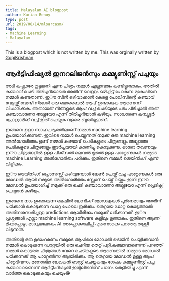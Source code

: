 ```yaml
---
title: Malayalam AI blogpost
author: Kurian Benoy
type: post
url: 2019/08/14/mlsarcasm/
tags: 
- Machine Learning
- Malayalam
---
```


This is a blogpost which is not written by me. This was orginally written by [GopiKrishnan](https://twitter.com/gksoriginal/)


## ആർട്ടിഫിഷ്യൽ ഇനറലിജൻസും കമ്മ്യൂണിസ്റ്റ് പച്ചയും

അടി കപ്പ്യാരേ  കൂട്ടമണി എന്ന ചിത്രം നമ്മൾ എല്ലാവരും കണ്ടിട്ടുണ്ടാകും. അതിൽ കഞ്ചാവ് ചെടി തിരിച്ചറിയാതെ അതിന് വെള്ളം ഒഴിച്ചിട്ട് പോകുന്ന മുകേഷിനെ നമ്മൾ കണ്ടതാണ്. ഇൗ സീൻ ഒഴിവാക്കാൻ കേരള പോലീസിന്റെ കഞ്ചാവ് വേട്ടയ്ക്ക് വേണ്ടി നിങ്ങൾ  ഒരു മൊബൈൽ ആപ് ഉണ്ടാക്കുക ആണെന്ന് വിചാരിക്കുക. അതായത് നിങ്ങളുടെ ആപ് വച്ച് ചെടിയുടെ പടം പിടിച്ചാൽ അത് കഞ്ചാവാണോ അല്ലയോ എന്ന് തിരിച്ചറിയാൻ കഴിയും. സാധാരണ കമ്പ്യൂട്ടർ പ്രോഗ്രാമിങ് വച്ച് ഇത് ചെയ്യുക വളരെ ബുദ്ധിമുട്ടാണ്.

ഇങ്ങനെ ഉള്ള സാഹചര്യത്തിലാണ് നമ്മൾ machine learning ഉപയോഗിക്കുന്നത്. ഇവിടെ നമ്മൾ ചെയ്യുന്നത് നമുക്ക് ഒരു machine learning അൽഗോരിത്തം ഉണ്ട് നമ്മൾ കഞ്ചാവ് ചെടികളുടെ ചിത്രങ്ങളും അല്ലാത്ത ചെടികളുടെ ചിത്രങ്ങളും തുടർച്ചയായി കാണിച്ചു കൊടുക്കുന്നു. ഓരോ തവണയും ഇൗ ചിത്രങ്ങളിൽ ഉള്ള പിക്‌സൽ ലെവൽ മുതൽ ഉള്ള പാറ്റേണുകൾ നമ്മുടെ machine Learning അൽഗോരിതം പഠിക്കും. ഇതിനെ നമ്മൾ ട്രെയിനിംഗ് എന്ന് വിളിക്കും. 

ഇൗ ട്രെയിനിംഗ് പ്രൊസസ്സ് കഴിയുമ്പോൾ ലേൺ ചെയ്ത് വച്ച പാറ്റേണുകൾ ഒരു മോഡൽ ആയി നമ്മുടെ അൽഗോരിത്തം സ്റ്റോറ് ചെയ്ത് വയ്ക്കും. ഇനി ഇൗ മോഡൽ ഉപയോഗിച്ച് നമുക്ക് ഒരു ചെടി കഞ്ചാവാണോ അല്ലയോ എന്ന് പ്രെടിക്റ്റ് ചെയ്യാൻ കഴിയും.

ഇങ്ങനെ നാം ഉണ്ടാക്കുന്ന മെഷീൻ ലേണിംഗ് മോഡലുകൾ പൂർണമായും അതിന് പഠിക്കാൻ കൊടുക്കുന്ന ഡാറ്റ പോലെ ഇരിക്കും. തെറ്റായ ഡാറ്റ കൊടുത്താൽ അതിനനുസരിച്ചുള്ള predictions ആയിരിക്കും നമ്മുക്ക് ലഭിക്കുന്നത്. ഇൗ പ്രശ്നങ്ങൾ എല്ലാ machine learning software കളിലും ഉണ്ടാകും. ഇതിനെ ആണ് മിക്കപ്പോഴും മാധ്യമലോകം AI അപ്പൊക്കാലിപ്സ് എന്നൊക്കെ പറഞ്ഞു തള്ളി വിടുന്നത്. 

അതിന്റെ ഒരു ഉദാഹരണം നമ്മുടെ ആപിലെ മോഡൽ ട്രെയിൻ   ചെയ്യിക്കുവാൻ  നമ്മൾ കൊടുക്കുന്ന ഡാറ്റയിൽ ഒരു ചെറിയ തെറ്റ് പറ്റി.കഞ്ചാവാണെന്ന്  പറഞ്ഞ് നമ്മൾ കൊടുത്ത ചിത്രങ്ങൾ വേറെ ചെടികളുടെ ആണെങ്കിൽ നമ്മുടെ മോഡൽ പഠിക്കുന്നത് ആ പാറ്റ്റേൺസ് ആയിരിക്കും. ആ തെറ്റായ മോഡൽ ഉള്ള ആപ് പിറ്റേദിവസം മനോരമാ ലേഖകൻ ടെസ്റ്റ് ചെയ്യുകയും ശേഷം കമ്മ്യൂണിസ്റ്റ് പച്ച കഞ്ചാവാണെന്ന് ആർട്ടിഫിഷ്യൽ ഇന്റലിജൻസ് പഠനം തെളിയിച്ചു എന്ന് വാർത്ത കൊടുക്കുകയും ചെയും😂
